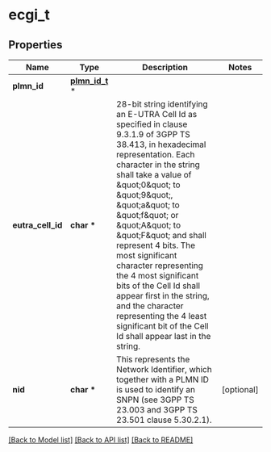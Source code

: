 # ecgi_t

## Properties
Name | Type | Description | Notes
------------ | ------------- | ------------- | -------------
**plmn_id** | [**plmn_id_t**](plmn_id.md) \* |  | 
**eutra_cell_id** | **char \*** | 28-bit string identifying an E-UTRA Cell Id as specified in clause 9.3.1.9 of  3GPP TS 38.413, in hexadecimal representation. Each character in the string shall take a  value of \&quot;0\&quot; to \&quot;9\&quot;, \&quot;a\&quot; to \&quot;f\&quot; or \&quot;A\&quot; to \&quot;F\&quot; and shall represent 4 bits. The most  significant character representing the 4 most significant bits of the Cell Id shall appear  first in the string, and the character representing the 4 least significant bit of the  Cell Id shall appear last in the string.   | 
**nid** | **char \*** | This represents the Network Identifier, which together with a PLMN ID is used to identify an SNPN (see 3GPP TS 23.003 and 3GPP TS 23.501 clause 5.30.2.1).   | [optional] 

[[Back to Model list]](../README.md#documentation-for-models) [[Back to API list]](../README.md#documentation-for-api-endpoints) [[Back to README]](../README.md)


